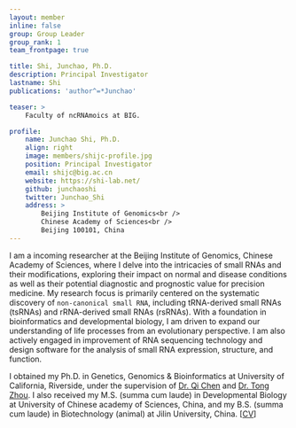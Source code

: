 ```yaml
---
layout: member
inline: false
group: Group Leader
group_rank: 1
team_frontpage: true

title: Shi, Junchao, Ph.D.
description: Principal Investigator
lastname: Shi
publications: 'author^=*Junchao'

teaser: >
    Faculty of ncRNAmoics at BIG.

profile:
    name: Junchao Shi, Ph.D.
    align: right
    image: members/shijc-profile.jpg
    position: Principal Investigator
    email: shijc@big.ac.cn
    website: https://shi-lab.net/
    github: junchaoshi
    twitter: Junchao_Shi
    address: >
        Beijing Institute of Genomics<br />
        Chinese Academy of Sciences<br />
        Beijing 100101, China
---
```


<!-- altmetric -->
<script type='text/javascript' src='https://d1bxh8uas1mnw7.cloudfront.net/assets/embed.js'></script>
<script async src="https://badge.dimensions.ai/badge.js" charset="utf-8"></script>

I am a incoming researcher at the Beijing Institute of Genomics, Chinese Academy of Sciences, where I delve into the intricacies of small RNAs and their modifications, exploring their impact on normal and disease conditions as well as their potential diagnostic and prognostic value for precision medicine. My research focus is primarily centered on the systematic discovery of `non-canonical small RNA`, including tRNA-derived small RNAs (tsRNAs) and rRNA-derived small RNAs (rsRNAs).
With a foundation in bioinformatics and developmental biology, I am driven to expand our understanding of life processes from an evolutionary perspective. I am also actively engaged in improvement of RNA sequencing technology and design software for the analysis of small RNA expression, structure, and function.

I obtained my Ph.D. in Genetics, Genomics & Bioinformatics at University of California, Riverside, under the supervision of [Dr. Qi Chen](http://qichen-lab.info/) and [Dr. Tong Zhou](https://tongzhoulab.org/). I also received my M.S. (summa cum laude) in Developmental Biology at University of Chinese academy of Sciences, China, and my B.S. (summa cum laude) in Biotechnology (animal) at Jilin University, China. \[[CV](/cv/)\]